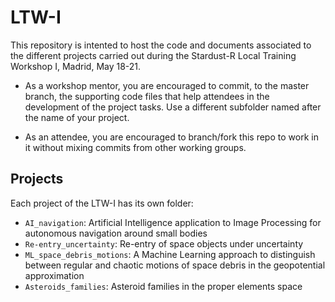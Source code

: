 # LTW-I
This repository is intented to host the code and documents associated to the different projects carried out during the Stardust-R Local Training Workshop I, Madrid, May 18-21.

* As a workshop mentor, you are encouraged to commit, to the master branch, the supporting code files that help attendees in the development of the project tasks. Use a different subfolder named after the name of your project.

* As an attendee, you are encouraged to branch/fork this repo to work in it without mixing commits from other working groups.

## Projects

Each project of the LTW-I has its own folder:
- `AI_navigation`: Artificial Intelligence application to Image Processing for autonomous navigation around small bodies
- `Re-entry_uncertainty`: Re-entry of space objects under uncertainty
- `ML_space_debris_motions`: A Machine Learning approach to distinguish between regular and chaotic
motions of space debris in the geopotential approximation
- `Asteroids_families`: Asteroid families in the proper elements space
